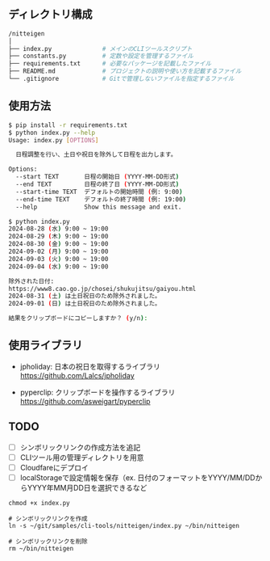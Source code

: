 ## ディレクトリ構成

```sh
/nitteigen
│
├── index.py              # メインのCLIツールスクリプト
├── constants.py          # 定数や設定を管理するファイル
├── requirements.txt      # 必要なパッケージを記載したファイル
├── README.md             # プロジェクトの説明や使い方を記載するファイル
└── .gitignore            # Gitで管理しないファイルを指定するファイル
```

## 使用方法

```sh
$ pip install -r requirements.txt
$ python index.py --help
Usage: index.py [OPTIONS]

  日程調整を行い、土日や祝日を除外して日程を出力します。

Options:
  --start TEXT       日程の開始日 (YYYY-MM-DD形式)
  --end TEXT         日程の終了日 (YYYY-MM-DD形式)
  --start-time TEXT  デフォルトの開始時間 (例: 9:00)
  --end-time TEXT    デフォルトの終了時間 (例: 19:00)
  --help             Show this message and exit.

$ python index.py
2024-08-28 (水) 9:00 ~ 19:00
2024-08-29 (木) 9:00 ~ 19:00
2024-08-30 (金) 9:00 ~ 19:00
2024-09-02 (月) 9:00 ~ 19:00
2024-09-03 (火) 9:00 ~ 19:00
2024-09-04 (水) 9:00 ~ 19:00

除外された日付:
https://www8.cao.go.jp/chosei/shukujitsu/gaiyou.html
2024-08-31 (土) は土日祝日のため除外されました。
2024-09-01 (日) は土日祝日のため除外されました。

結果をクリップボードにコピーしますか？ (y/n): 
```


## 使用ライブラリ

- jpholiday: 日本の祝日を取得するライブラリ
https://github.com/Lalcs/jpholiday

- pyperclip: クリップボードを操作するライブラリ
https://github.com/asweigart/pyperclip

## TODO

- [ ] シンボリックリンクの作成方法を追記
- [ ] CLIツール用の管理ディレクトリを用意
- [ ] Cloudfareにデプロイ
- [ ] localStorageで設定情報を保存（ex. 日付のフォーマットをYYYY/MM/DDからYYYY年MM月DD日を選択できるなど

```
chmod +x index.py

# シンボリックリンクを作成
ln -s ~/git/samples/cli-tools/nitteigen/index.py ~/bin/nitteigen

# シンボリックリンクを削除
rm ~/bin/nitteigen
```

